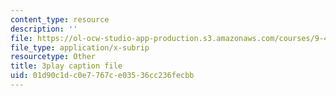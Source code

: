 ```yaml
---
content_type: resource
description: ''
file: https://ol-ocw-studio-app-production.s3.amazonaws.com/courses/9-40-introduction-to-neural-computation-spring-2018/01d90c1dc0e7767ce03536cc236fecbb_4ip-4ai6kN8.srt
file_type: application/x-subrip
resourcetype: Other
title: 3play caption file
uid: 01d90c1d-c0e7-767c-e035-36cc236fecbb
---
```

